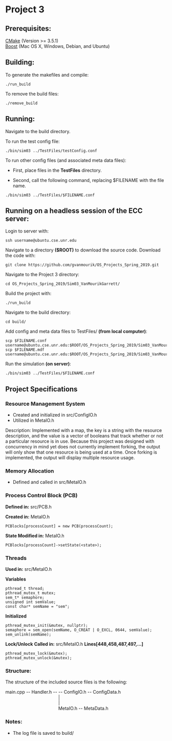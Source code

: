 
<!-- *********************************** -->
# Project 3
<!-- *********************************** -->



## Prerequisites:
[CMake](https://cmake.org/download/) (Version >= 3.5.1)
<br>[Boost](https://www.boost.org/doc/libs/1_69_0/doc/html/quickbook/install.html) (Mac OS X, Windows, Debian, and Ubuntu)



## Building:
To generate the makefiles and compile:
```
./run_build
```

To remove the build files:
```
./remove_build
```



## Running:
Navigate to the build directory.

To run the test config file:
```
./bin/sim03 ../TestFiles/testConfig.conf
```

To run other config files (and associated meta data files):

* First, place files in the **TestFiles** directory.

* Second, call the following command, replacing $FILENAME with the file name. 

```
./bin/sim03 ../TestFiles/$FILENAME.conf
```



## Running on a headless session of the ECC server:
Login to server with:
```
ssh username@ubuntu.cse.unr.edu
```

Navigate to a directory **($ROOT)** to download the source code.
Download the code with:
```
git clone https://github.com/gvanmourik/OS_Projects_Spring_2019.git
```

Navigate to the Project 3 directory:
```
cd OS_Projects_Spring_2019/Sim03_VanMourikGarrett/
```

Build the project with:
```
./run_build
```

Navigate to the build directory:
```
cd build/
```

Add config and meta data files to TestFiles/ **(from local computer)**:
```
scp $FILENAME.conf username@ubuntu.cse.unr.edu:$ROOT/OS_Projects_Spring_2019/Sim03_VanMourikGarrett/TestFiles
scp $FILENAME.mdf username@ubuntu.cse.unr.edu:$ROOT/OS_Projects_Spring_2019/Sim03_VanMourikGarrett/TestFiles
```

Run the simulation **(on server)**:
```
./bin/sim03 ../TestFiles/$FILENAME.conf
```


## Project Specifications

### Resource Management System
* Created and initialized in src/ConfigIO.h
* Utilized in MetaIO.h

Description: Implemented with a map, the key is a string with the resource description, and the value is a vector of booleans that track whether or not a particular resource is in use. Because this project was designed with concurrency in mind yet does not currently implement forking, the output will only show that one resource is being used at a time. Once forking is implemented, the output will display multiple resource usage.


### Memory Allocation
* Defined and called in src/MetaIO.h


### Process Control Block (PCB)
**Defined in:** 
src/PCB.h

**Created in:**
MetaIO.h
```
PCBlocks[processCount] = new PCB(processCount);
```
**State Modified in:**
MetaIO.h
```
PCBlocks[processCount]->setState(<state>);
```

### Threads
**Used in:** 
src/MetaIO.h

**Variables**
```
pthread_t thread;
pthread_mutex_t mutex;
sem_t* semaphore;
unsigned int semValue;
const char* semName = "sem";
```
**Initialized**
```
pthread_mutex_init(&mutex, nullptr);
semaphore = sem_open(semName, O_CREAT | O_EXCL, 0644, semValue);
sem_unlink(semName);
```
**Lock/Unlock**
**Called in:** src/MetaIO.h **Lines[448,458,487,497,...]**
```
pthread_mutex_lock(&mutex);
pthread_mutex_unlock(&mutex);
```

### Structure:
The structure of the included source files is the following:

main.cpp -- Handler.h -- -- ConfigIO.h -- ConfigData.h 	<br />
&nbsp;&nbsp;&nbsp;&nbsp;&nbsp;&nbsp;&nbsp;&nbsp;&nbsp;&nbsp;&nbsp;&nbsp;&nbsp;&nbsp;&nbsp;&nbsp;&nbsp;&nbsp;&nbsp;&nbsp;&nbsp;&nbsp;&nbsp;&nbsp;&nbsp;&nbsp;&nbsp;&nbsp;&nbsp;&nbsp;&nbsp;&nbsp;&nbsp;&nbsp;&nbsp;&nbsp;&nbsp;&nbsp;&nbsp;&nbsp;&nbsp;&nbsp;|								<br />
&nbsp;&nbsp;&nbsp;&nbsp;&nbsp;&nbsp;&nbsp;&nbsp;&nbsp;&nbsp;&nbsp;&nbsp;&nbsp;&nbsp;&nbsp;&nbsp;&nbsp;&nbsp;&nbsp;&nbsp;&nbsp;&nbsp;&nbsp;&nbsp;&nbsp;&nbsp;&nbsp;&nbsp;&nbsp;&nbsp;&nbsp;&nbsp;&nbsp;&nbsp;&nbsp;&nbsp;&nbsp;&nbsp;&nbsp;&nbsp;&nbsp;&nbsp;|								<br />
&nbsp;&nbsp;&nbsp;&nbsp;&nbsp;&nbsp;&nbsp;&nbsp;&nbsp;&nbsp;&nbsp;&nbsp;&nbsp;&nbsp;&nbsp;&nbsp;&nbsp;&nbsp;&nbsp;&nbsp;&nbsp;&nbsp;&nbsp;&nbsp;&nbsp;&nbsp;&nbsp;&nbsp;&nbsp;&nbsp;&nbsp;&nbsp;&nbsp;&nbsp;&nbsp;&nbsp;&nbsp;&nbsp;&nbsp;&nbsp;&nbsp;&nbsp;MetaIO.h -- MetaData.h          <br />


### Notes:
* The log file is saved to build/